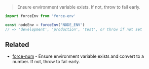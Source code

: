 > Ensure environment variable exists. If not, throw to fail early.

```ts
import forceEnv from 'force-env'

const nodeEnv = forceEnv('NODE_ENV')
// => 'development', 'production', 'test', or throw if not set
```

## Related

- [force-num](https://github.com/stevemao/force-num) - Ensure environment variable exists and convert to a number. If not, throw to fail early.

